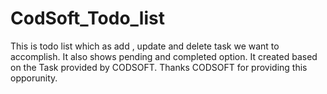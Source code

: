 # CodSoft_Todo_list
This is todo list which as add , update and delete task we want to accomplish.
It also shows pending and completed option.
It created based on the Task provided by CODSOFT.
Thanks CODSOFT for providing this opporunity.
